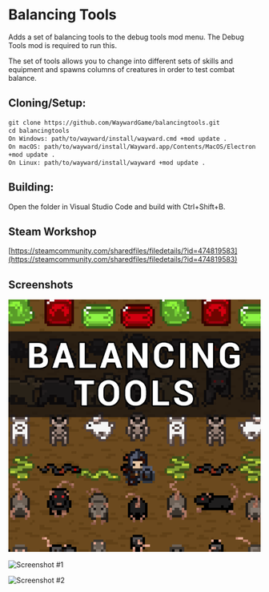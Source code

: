 # Balancing Tools
Adds a set of balancing tools to the debug tools mod menu. The Debug Tools mod is required to run this.

The set of tools allows you to change into different sets of skills and equipment and spawns columns of creatures in order to test combat balance.

## Cloning/Setup:
```
git clone https://github.com/WaywardGame/balancingtools.git
cd balancingtools
On Windows: path/to/wayward/install/wayward.cmd +mod update .
On macOS: path/to/wayward/install/Wayward.app/Contents/MacOS/Electron +mod update .
On Linux: path/to/wayward/install/wayward +mod update .
```

## Building:
Open the folder in Visual Studio Code and build with Ctrl+Shift+B.

## Steam Workshop
[https://steamcommunity.com/sharedfiles/filedetails/?id=474819583](https://steamcommunity.com/sharedfiles/filedetails/?id=474819583)

## Screenshots
![Balancing Tools](https://raw.githubusercontent.com/WaywardGame/balancingtools/master/mod.png "Balancing Tools")

![Screenshot #1](https://steamuserimages-a.akamaihd.net/ugc/924796934159762242/F8047EE8A56280E23B13D68338C1443D6C2A0ABA/ "Screenshot #1")

![Screenshot #2](https://steamuserimages-a.akamaihd.net/ugc/924796934159762436/256E78643ADFF1D395FE2118D5CF2BD55F9CA9BD/ "Screenshot #2")
